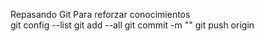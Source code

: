 Repasando Git Para reforzar conocimientos  
git config --list
git add --all 
git commit -m ""
git push origin <rama>